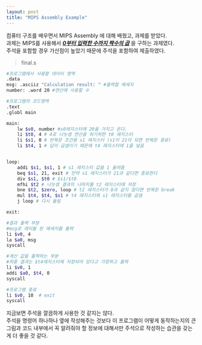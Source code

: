 ```yaml
---
layout: post
title: "MIPS Assembly Example"
---
```


컴퓨터 구조를 배우면서 MIPS Assembly 에 대해 배웠고, 과제를 받았다.
<br>과제는 MIPS를 사용해서 _**<u>0부터 입력한 수까지 짝수의 곱</u>**_ 을 구하는 과제였다.
<br>주석을 포함할 경우 가산점이 높았기 때문에 주석을 포함하여 제출하였다.
> final.s

```bash
#프로그램에서 사용할 데이터 영역
.data
msg: .asciiz "Calculation result: " #출력할 메세지
number: .word 20 #연산에 사용할 수

#프로그램의 코드영역
.text
.globl main

main:
    lw $s0, number #s0레지스터에 20을 가지고 온다.
    li $t0, 4 # 4로 나눗셈 연산을 하기위한 t0 레지스터
    li $s1, 0 # 반복문 조건용 s1 레지스터 (s1이 21이 되면 반복문 종료)
    li $t4, 1 # 답이 곱셈이기 때문에 t4 레지스터에 1을 넣음


loop:  
    addi $s1, $s1, 1 # s1 레지스터 값을 1 올려줌
    beq $s1, 21, exit # 만약 s1 레지스터가 21과 같다면 종료한다
    div $s1, $t0 # $s1/$t0
    mfhi $t2 # 나눗셈 결과의 나머지를 t2 레지스터에 저장
    bne $t2, $zero, loop # t2 레지스터가 0과 같지 않다면 반복문 break
    mul $t4, $t4, $s1 # t4 레지스터와 s1 레지스터를 곱셈
    j loop # 다시 돌림

exit:

#결과 출력 부분
#msg로 레이블 된 메세지를 출력
li $v0, 4
la $a0, msg
syscall

#계산 값을 출력하는 부분
#최종 결과는 $t4레지스터에 저장되어 있다고 가정하고 출력
li $v0, 1
addi $a0, $t4, 0
syscall

#프로그램 종료
li $v0, 10  # exit
syscall
```
지금보면 주석을 깔끔하게 사용한 것 같지는 않다.
<br>주석을 명령어 하나하나 옆에 작성해주는 것보다 이 프로그램이 어떻게 동작하는지의 큰 그림과
코드 내부에서 꼭 알려줘야 할 정보에 대해서만 주석으로 작성하는 습관을 갖는게 더 좋을 것 같다.